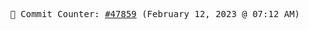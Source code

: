 <p align="center">
    <samp>
        📮 Commit Counter: <a href="https://github.com/Javascript-void0/Javascript-void0/commits/main">#47859</a> (February 12, 2023 @ 07:12 AM)
    </samp>
</p>